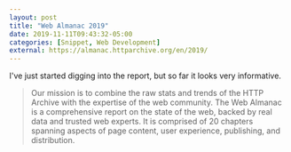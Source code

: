 ```yaml
---
layout: post
title: "Web Almanac 2019"
date: 2019-11-11T09:43:32-05:00
categories: [Snippet, Web Development]
external: https://almanac.httparchive.org/en/2019/
---
```

I've just started digging into the report, but so far it looks very informative.

> Our mission is to combine the raw stats and trends of the HTTP Archive with the expertise of the web community. The Web Almanac is a comprehensive report on the state of the web, backed by real data and trusted web experts. It is comprised of 20 chapters spanning aspects of page content, user experience, publishing, and distribution.